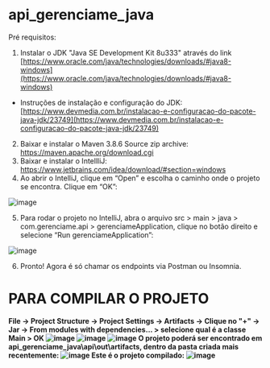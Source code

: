 # api_gerenciame_java
Pré requisitos:

1. Instalar o JDK &quot;Java SE Development Kit 8u333&quot; através do link [https://www.oracle.com/java/technologies/downloads/#java8-windows](https://www.oracle.com/java/technologies/downloads/#java8-windows)

- Instruções de instalação e configuração do JDK: [https://www.devmedia.com.br/instalacao-e-configuracao-do-pacote-java-jdk/23749](https://www.devmedia.com.br/instalacao-e-configuracao-do-pacote-java-jdk/23749)

2. Baixar e instalar o Maven 3.8.6 Source zip archive: https://maven.apache.org/download.cgi
3. Baixar e instalar o IntellliJ: https://www.jetbrains.com/idea/download/#section=windows
4. Ao abrir o IntelliJ, clique em “Open” e escolha o caminho onde o projeto se encontra. Clique em “OK”:

![image](https://user-images.githubusercontent.com/56417970/175539044-cef6b2a1-a401-4afc-81c4-18c5a42d7f76.png)

5. Para rodar o projeto no IntelliJ, abra o arquivo src > main > java > com.gerenciame.api > gerenciameApplication, clique no botão direito e selecione “Run gerenciameApplication”:

![image](https://user-images.githubusercontent.com/56417970/175538983-fe91fa38-51a7-4a3a-9877-2fb9f1b2eaa4.png)

6. Pronto! Agora é só chamar os endpoints via Postman ou Insomnia.

# PARA COMPILAR O PROJETO
<b>File -> Project Structure -> Project Settings -> Artifacts -> Clique no "+" -> Jar -> From modules with dependencies... > selecione qual é a classe Main  > OK
![image](https://user-images.githubusercontent.com/56417970/175747014-06c168de-1a0b-40b8-b280-8ea76bc918d3.png)
![image](https://user-images.githubusercontent.com/56417970/175747540-1273302b-7d00-4b94-8db6-85d900ae983c.png)
![image](https://user-images.githubusercontent.com/56417970/175748001-cf1cdc01-9ccc-45f6-97bd-76123a2f4cdf.png)
<b> O projeto poderá ser encontrado em api_gerenciame_java\api\out\artifacts, dentro da pasta criada mais recentemente: <b> 
![image](https://user-images.githubusercontent.com/56417970/175748595-14057732-f648-49ea-82f7-a29b845301ba.png)
<b>Este é o projeto compilado:<b>
![image](https://user-images.githubusercontent.com/56417970/175748615-b74a9d91-3670-4728-83c0-b1b090aa314f.png)
